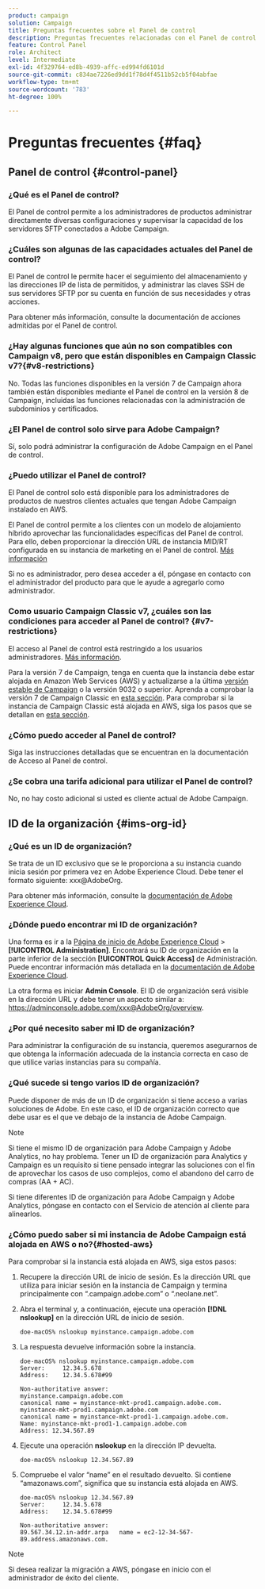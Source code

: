 ```yaml
---
product: campaign
solution: Campaign
title: Preguntas frecuentes sobre el Panel de control
description: Preguntas frecuentes relacionadas con el Panel de control
feature: Control Panel
role: Architect
level: Intermediate
exl-id: 4f329764-ed8b-4939-affc-ed994fd6101d
source-git-commit: c834ae7226ed9dd1f78d4f4511b52cb5f04abfae
workflow-type: tm+mt
source-wordcount: '783'
ht-degree: 100%

---
```


# Preguntas frecuentes {#faq}

## Panel de control {#control-panel}

### ¿Qué es el Panel de control?

El Panel de control permite a los administradores de productos administrar directamente diversas configuraciones y supervisar la capacidad de los servidores SFTP conectados a Adobe Campaign.

### ¿Cuáles son algunas de las capacidades actuales del Panel de control?

El Panel de control le permite hacer el seguimiento del almacenamiento y las direcciones IP de lista de permitidos, y administrar las claves SSH de sus servidores SFTP por su cuenta en función de sus necesidades y otras acciones.

Para obtener más información, consulte la documentación de acciones admitidas por el Panel de control.

### ¿Hay algunas funciones que aún no son compatibles con Campaign v8, pero que están disponibles en Campaign Classic v7?{#v8-restrictions}

No. Todas las funciones disponibles en la versión 7 de Campaign ahora también están disponibles mediante el Panel de control en la versión 8 de Campaign, incluidas las funciones relacionadas con la administración de subdominios y certificados.

### ¿El Panel de control solo sirve para Adobe Campaign?

Sí, solo podrá administrar la configuración de Adobe Campaign en el Panel de control.

### ¿Puedo utilizar el Panel de control?

El Panel de control solo está disponible para los administradores de productos de nuestros clientes actuales que tengan Adobe Campaign instalado en AWS.

El Panel de control permite a los clientes con un modelo de alojamiento híbrido aprovechar las funcionalidades específicas del Panel de control. Para ello, deben proporcionar la dirección URL de instancia MID/RT configurada en su instancia de marketing en el Panel de control. [Más información](instances-settings/using/external-accounts.md)

Si no es administrador, pero desea acceder a él, póngase en contacto con el administrador del producto para que le ayude a agregarlo como administrador.

### Como usuario Campaign Classic v7, ¿cuáles son las condiciones para acceder al Panel de control? {#v7-restrictions}

El acceso al Panel de control está restringido a los usuarios administradores. [Más información](discover/using/managing-permissions.md).

Para la versión 7 de Campaign, tenga en cuenta que la instancia debe estar alojada en Amazon Web Services (AWS) y actualizarse a la última [versión estable de Campaign](https://experienceleague.adobe.com/docs/campaign-classic/using/release-notes/rn-overview.html?lang=es#rn-statuses) o la versión 9032 o superior. Aprenda a comprobar la versión 7 de Campaign Classic en [esta sección](https://experienceleague.adobe.com/docs/campaign-classic/using/getting-started/starting-with-adobe-campaign/launching-adobe-campaign.html?lang=es#getting-your-campaign-version). Para comprobar si la instancia de Campaign Classic está alojada en AWS, siga los pasos que se detallan en [esta sección](#hosted-aws).

### ¿Cómo puedo acceder al Panel de control?

Siga las instrucciones detalladas que se encuentran en la documentación de Acceso al Panel de control.

### ¿Se cobra una tarifa adicional para utilizar el Panel de control?

No, no hay costo adicional si usted es cliente actual de Adobe Campaign.

## ID de la organización {#ims-org-id}

### ¿Qué es un ID de organización?

Se trata de un ID exclusivo que se le proporciona a su instancia cuando inicia sesión por primera vez en Adobe Experience Cloud. Debe tener el formato siguiente: xxx@AdobeOrg.

Para obtener más información, consulte la [documentación de Adobe Experience Cloud](https://experienceleague.adobe.com/docs/core-services/interface/administration/organizations.html?lang=es).

### ¿Dónde puedo encontrar mi ID de organización?

Una forma es ir a la [Página de inicio de Adobe Experience Cloud](https://experiencecloud.adobe.com/) > **[!UICONTROL Administration]**. Encontrará su ID de organización en la parte inferior de la sección **[!UICONTROL Quick Access]** de Administración. Puede encontrar información más detallada en la [documentación de Adobe Experience Cloud](https://experienceleague.adobe.com/docs/core-services/interface/administration/organizations.html?lang=es).

La otra forma es iniciar **Admin Console**. El ID de organización será visible en la dirección URL y debe tener un aspecto similar a: https://adminconsole.adobe.com/xxx@AdobeOrg/overview.

### ¿Por qué necesito saber mi ID de organización?

Para administrar la configuración de su instancia, queremos asegurarnos de que obtenga la información adecuada de la instancia correcta en caso de que utilice varias instancias para su compañía.

### ¿Qué sucede si tengo varios ID de organización?

Puede disponer de más de un ID de organización si tiene acceso a varias soluciones de Adobe. En este caso, el ID de organización correcto que debe usar es el que ve debajo de la instancia de Adobe Campaign.

>[!NOTE]
>
>Si tiene el mismo ID de organización para Adobe Campaign y Adobe Analytics, no hay problema. Tener un ID de organización para Analytics y Campaign es un requisito si tiene pensado integrar las soluciones con el fin de aprovechar los casos de uso complejos, como el abandono del carro de compras (AA + AC).
>
>Si tiene diferentes ID de organización para Adobe Campaign y Adobe Analytics, póngase en contacto con el Servicio de atención al cliente para alinearlos.

### ¿Cómo puedo saber si mi instancia de Adobe Campaign está alojada en AWS o no?{#hosted-aws}

Para comprobar si la instancia está alojada en AWS, siga estos pasos:

1. Recupere la dirección URL de inicio de sesión. Es la dirección URL que utiliza para iniciar sesión en la instancia de Campaign y termina principalmente con “.campaign.adobe.com” o “.neolane.net”.
1. Abra el terminal y, a continuación, ejecute una operación **[!DNL nslookup]** en la dirección URL de inicio de sesión.

   `doe-macOS% nslookup myinstance.campaign.adobe.com`

1. La respuesta devuelve información sobre la instancia.

   ```
   doe-macOS% nslookup myinstance.campaign.adobe.com
   Server:     12.34.5.678
   Address:    12.34.5.678#99
   
   Non-authoritative answer:
   myinstance.campaign.adobe.com
   canonical name = myinstance-mkt-prod1.campaign.adobe.com.
   myinstance-mkt-prod1.campaign.adobe.com
   canonical name = myinstance-mkt-prod1-1.campaign.adobe.com.
   Name: myinstance-mkt-prod1-1.campaign.adobe.com
   Address: 12.34.567.89
   ```

1. Ejecute una operación **nslookup** en la dirección IP devuelta.

   `doe-macOS% nslookup 12.34.567.89`

1. Compruebe el valor “name” en el resultado devuelto. Si contiene “amazonaws.com”, significa que su instancia está alojada en AWS.

   ```
   doe-macOS% nslookup 12.34.567.89
   Server:     12.34.5.678
   Address:    12.34.5.678#99
   
   Non-authoritative answer:
   89.567.34.12.in-addr.arpa   name = ec2-12-34-567-89.address.amazonaws.com.
   ```

>[!NOTE]
>
>Si desea realizar la migración a AWS, póngase en inicio con el administrador de éxito del cliente.
